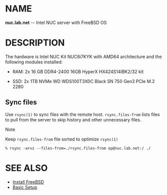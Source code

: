 # NAME

**nuc.lab.net** -- Intel NUC server with FreeBSD OS


# DESCRIPTION

The hardware is Intel NUC Kit NUC6i7KYK with AMD64 architecture and the
following modules installed:

  * RAM: 2x 16 GB DDR4-2400 16GB
    HyperX HX424S14IBK2/32 kit

  * SSD: 2x 1TB NVMe
    WD WDS100T3X0C Black SN 750 Gen3 PCIe M.2 2280

## Sync files

Use `rsync(1)` to sync files with the remote host. `rsync.files-from` lists
files to pull from the server to skip history and other unnecessary files.

> [!NOTE]
> Keep `rsync.files-from` file sorted to optimize `rsync(1)`

```console
% rsync -arvz --files-from=./rsync.files-from op@nuc.lab.net:/ ./
```


# SEE ALSO

  * [Install FreeBSD](./doc/install.md)
  * [Basic Setup](./doc/setup.md)
